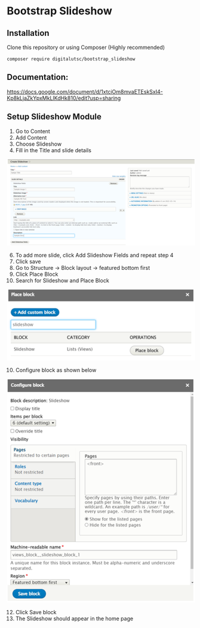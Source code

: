 # Bootstrap Slideshow

## Installation

Clone this repository or using Composer (Highly recommended)

````
composer require digitalutsc/bootstrap_slideshow
````

## Documentation:
https://docs.google.com/document/d/1xtciOm8mvaETEskSxI4-Kp8kLjaZkYpxMkLIKdHk810/edit?usp=sharing

## Setup Slideshow Module
1. Go to Content
2. Add Content
3. Choose Slideshow
4. Fill in the Title and slide details 

![Step4](https://raw.githubusercontent.com/digitalutsc/bootstrap_slideshow/main/docs/Pic1.png)

6. To add more slide, click Add Slideshow Fields and repeat step 4
7. Click save
8. Go to Structure -> Block layout -> featured bottom first
9. Click Place Block
11. Search for Slideshow and Place Block

![Step9](https://raw.githubusercontent.com/digitalutsc/bootstrap_slideshow/main/docs/Pic2.png)

10. Configure block as shown below

![Step10](https://raw.githubusercontent.com/digitalutsc/bootstrap_slideshow/main/docs/Pic3.png)

12. Click Save block
13. The Slideshow should appear in the home page


